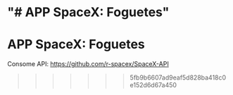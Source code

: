 
"# APP SpaceX: Foguetes" 
=======
# APP SpaceX: Foguetes

Consome API: https://github.com/r-spacex/SpaceX-API
>>>>>>> 5fb9b6607ad9eaf5d828ba418c0e152d6d67a450
